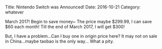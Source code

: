 Title: Nintendo Switch was Announced!
Date: 2016-10-21
Category: whatever

March 2017! Begin to save money~
The price maybe $299.99, I can save $60 each month!
Till the end of March 2017, I will get $300!

But, I have a problem...Can I buy one in origin price here?
It may not on sale in China...maybe taobao is the only way...
What a pity.
